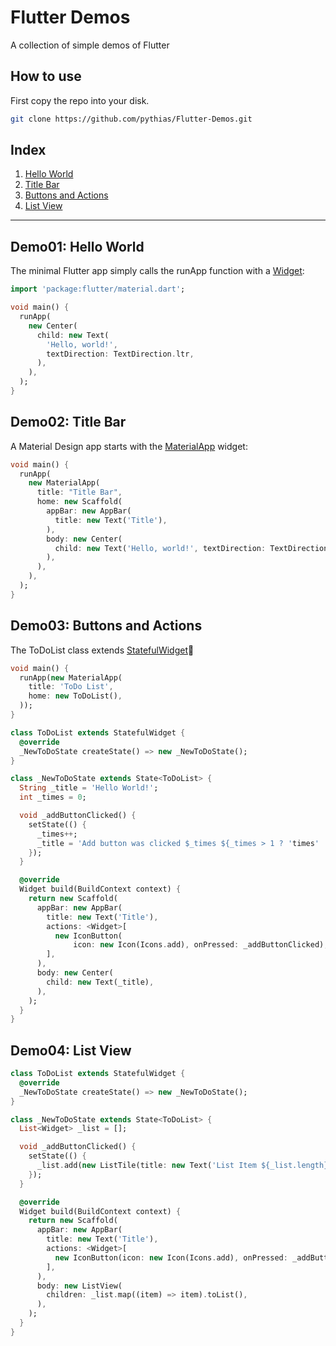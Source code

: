 # Flutter Demos

A collection of simple demos of Flutter

## How to use

First copy the repo into your disk.

```bash
git clone https://github.com/pythias/Flutter-Demos.git
```

## Index

1. [Hello World](#demo01)
1. [Title Bar](#demo02)
1. [Buttons and Actions](#demo03)
1. [List View](#demo04)

---

## Demo01: Hello World

The minimal Flutter app simply calls the runApp function with a [Widget](https://docs.flutter.io/flutter/widgets/Widget-class.html):

```dart
import 'package:flutter/material.dart';

void main() {
  runApp(
    new Center(
      child: new Text(
        'Hello, world!',
        textDirection: TextDirection.ltr,
      ),
    ),
  );
}
```

## Demo02: Title Bar

A Material Design app starts with the [MaterialApp](https://docs.flutter.io/flutter/material/MaterialApp-class.html) widget:

```dart
void main() {
  runApp(
    new MaterialApp(
      title: "Title Bar",
      home: new Scaffold(
        appBar: new AppBar(
          title: new Text('Title'),
        ),
        body: new Center(
          child: new Text('Hello, world!', textDirection: TextDirection.ltr),
        ),
      ),
    ),
  );
}
```

## Demo03: Buttons and Actions

The ToDoList class extends [StatefulWidget](https://docs.flutter.io/flutter/widgets/StatefulWidget-class.html)

```dart
void main() {
  runApp(new MaterialApp(
    title: 'ToDo List',
    home: new ToDoList(),
  ));
}

class ToDoList extends StatefulWidget {
  @override
  _NewToDoState createState() => new _NewToDoState();
}

class _NewToDoState extends State<ToDoList> {
  String _title = 'Hello World!';
  int _times = 0;

  void _addButtonClicked() {
    setState(() {
      _times++;
      _title = 'Add button was clicked $_times ${_times > 1 ? 'times' : 'time'}!';
    });
  }

  @override
  Widget build(BuildContext context) {
    return new Scaffold(
      appBar: new AppBar(
        title: new Text('Title'),
        actions: <Widget>[
          new IconButton(
              icon: new Icon(Icons.add), onPressed: _addButtonClicked),
        ],
      ),
      body: new Center(
        child: new Text(_title),
      ),
    );
  }
}

```

## Demo04: List View

```dart
class ToDoList extends StatefulWidget {
  @override
  _NewToDoState createState() => new _NewToDoState();
}

class _NewToDoState extends State<ToDoList> {
  List<Widget> _list = [];

  void _addButtonClicked() {
    setState(() {
      _list.add(new ListTile(title: new Text('List Item ${_list.length}')));
    });
  }

  @override
  Widget build(BuildContext context) {
    return new Scaffold(
      appBar: new AppBar(
        title: new Text('Title'),
        actions: <Widget>[
          new IconButton(icon: new Icon(Icons.add), onPressed: _addButtonClicked),
        ],
      ),
      body: new ListView(
        children: _list.map((item) => item).toList(),
      ),
    );
  }
}
```